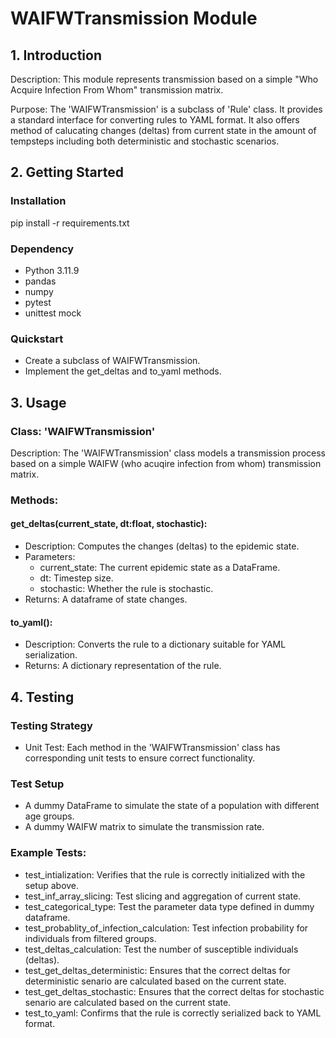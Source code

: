 # WAIFWTransmission Module

## 1. Introduction
Description: This module represents transmission based on a simple "Who Acquire Infection From Whom" transmission matrix.

Purpose: The 'WAIFWTransmission' is a subclass of 'Rule' class. It provides a standard interface for converting rules to YAML format. It also offers method of calucating changes (deltas) from current state in the amount of tempsteps including both deterministic and stochastic scenarios.

## 2. Getting Started
### Installation
pip install -r requirements.txt

### Dependency
* Python 3.11.9
* pandas
* numpy
* pytest
* unittest mock

### Quickstart
* Create a subclass of WAIFWTransmission.
* Implement the get_deltas and to_yaml methods.

## 3. Usage
### Class: 'WAIFWTransmission'
Description: The 'WAIFWTransmission' class models a transmission process based on a simple WAIFW (who acuqire infection from whom) transmission matrix.

### Methods:
#### get_deltas(current_state, dt:float, stochastic):
* Description: Computes the changes (deltas) to the epidemic state.
* Parameters:
  * current_state: The current epidemic state as a DataFrame.
  * dt: Timestep size.
  * stochastic: Whether the rule is stochastic.
* Returns: A dataframe of state changes.

#### to_yaml():
* Description: Converts the rule to a dictionary suitable for YAML serialization.
* Returns: A dictionary representation of the rule.

## 4. Testing
### Testing Strategy
* Unit Test: Each method in the 'WAIFWTransmission' class has corresponding unit tests to ensure correct functionality.

### Test Setup
* A dummy DataFrame to simulate the state of a population with different age groups.
* A dummy WAIFW matrix to simulate the transmission rate.

### Example Tests:
* test_intialization: Verifies that the rule is correctly initialized with the setup above.
* test_inf_array_slicing: Test slicing and aggregation of current state.
* test_categorical_type: Test the parameter data type defined in dummy dataframe.
* test_probablity_of_infection_calculation: Test infection probability for individuals from filtered groups.
* test_deltas_calculation: Test the number of susceptible individuals (deltas).
* test_get_deltas_deterministic: Ensures that the correct deltas for deterministic senario are calculated based on the current state.
* test_get_deltas_stochastic: Ensures that the correct deltas for stochastic senario are calculated based on the current state.
* test_to_yaml: Confirms that the rule is correctly serialized back to YAML format.
